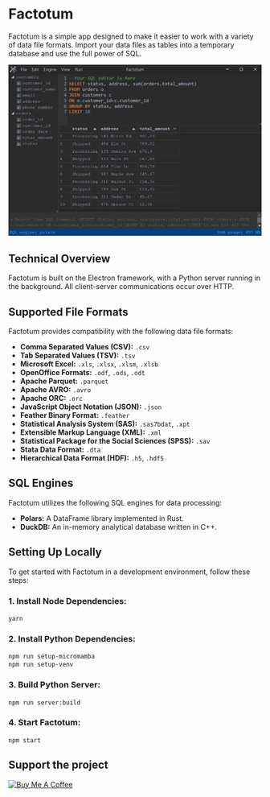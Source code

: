# Factotum

Factotum is a simple app designed to make it easier to work with a variety of data file formats. Import your data files as tables into a temporary database and use the full power of SQL.

![Factotum application](assets/screenshot.png)

## Technical Overview

Factotum is built on the Electron framework, with a Python server running in the background. All client-server communications occur over HTTP.

## Supported File Formats

Factotum provides compatibility with the following data file formats:

- **Comma Separated Values (CSV):** `.csv`
- **Tab Separated Values (TSV):** `.tsv`
- **Microsoft Excel:** `.xls`, `.xlsx`, `.xlsm`, `.xlsb`
- **OpenOffice Formats:** `.odf`, `.ods`, `.odt`
- **Apache Parquet:** `.parquet`
- **Apache AVRO:** `.avro`
- **Apache ORC:** `.orc`
- **JavaScript Object Notation (JSON):** `.json`
- **Feather Binary Format:** `.feather`
- **Statistical Analysis System (SAS):** `.sas7bdat`, `.xpt`
- **Extensible Markup Language (XML):** `.xml`
- **Statistical Package for the Social Sciences (SPSS):** `.sav`
- **Stata Data Format:** `.dta`
- **Hierarchical Data Format (HDF):** `.h5`, `.hdf5`

## SQL Engines

Factotum utilizes the following SQL engines for data processing:

- **Polars:** A DataFrame library implemented in Rust.
- **DuckDB:** An in-memory analytical database written in C++.

## Setting Up Locally

To get started with Factotum in a development environment, follow these steps:

### 1. Install Node Dependencies:

```
yarn
```

### 2. Install Python Dependencies:

```
npm run setup-micromamba
npm run setup-venv
```

### 3. Build Python Server:

```
npm run server:build
```

### 4. Start Factotum:

```
npm start
```
## Support the project

<a href="https://www.buymeacoffee.com/maratkarimov" target="_blank"><img src="https://cdn.buymeacoffee.com/buttons/default-orange.png" alt="Buy Me A Coffee" height="41" width="174"></a>

